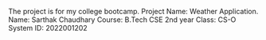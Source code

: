 The project is for my college bootcamp.
Project Name: Weather Application.
Name: Sarthak Chaudhary
Course: B.Tech CSE 2nd year
Class: CS-O
System ID: 2022001202